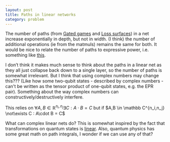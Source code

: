 ```yaml
---
layout: post
title: Paths in linear networks
category: problem
---
```


The number of paths (from [Gated games](http://arxiv.org/abs/1604.01952) and [Loss surfaces](https://arxiv.org/abs/1412.0233)) in a net increase exponentially in depth, but not in width. (I think) the number of additional operations (ie from the matmuls) remains the same for both. It would be nice to relate the number of paths to expressive power, i.e. something like [this](http://arxiv.org/abs/1512.03965).

I don’t think it makes much sense to think about the paths in a linear net as they all just collapse back down to a single layer, so the number of paths is somewhat irrelevant. But I think that using complex numbers may change this??? (Like how some two-qubit states - described by complex numbers - can't be written as the tensor product of one-qubit states, e.g. the EPR pair).  Something about the way complex numbers can constructively/destructively interfere. 

This relies on $\forall A,B \in \mathbb R^{n_i,n_j} \exists C : A\cdot B = C$ but if $A,B \in \mathbb C^{n_i,n_j} \not\exists C : A\cdot B = C$

What can complex linear nets do? This is somewhat inspired by the fact that transformations on quantum states is [linear](http://arxiv.org/pdf/quant-ph/9801041.pdf). Also, quantum physics has some great math on path integrals, I wonder if we can use any of that?

